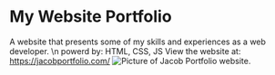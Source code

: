 # My Website Portfolio
A website that presents some of my skills and experiences as a web developer. \n
powerd by: HTML, CSS, JS
View the website at: <a href="https://jacobportfolio.com/">https://jacobportfolio.com/</a>
<image src="https://github.com/transformerjnm/Portfolio/blob/master/primaryImageOfPage.png" alt="Picture of Jacob Portfolio website." />
